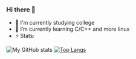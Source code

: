 ### Hi there 👋
- 🔭 I'm currently studying college
- 🌱 I’m currently learning C/C++ and more linux
- ⚡ Stats:

![My GitHub stats](https://github-readme-stats.vercel.app/api?username=dev-null-undefined&show_icons=true&theme=radical&count_private=true)
[![Top Langs](https://github-readme-stats.vercel.app/api/top-langs/?username=dev-null-undefined&show_icons=true&theme=radical&layout=compact)](https://github.com/anuraghazra/github-readme-stats)
